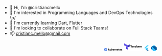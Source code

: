- 👋 Hi, I'm @cristiancmello
- 👀 I'm interested in Programming Languages and DevOps Technologies \o/
- 🌱 I'm currently learning Dart, Flutter
- 💞️ I'm looking to collaborate on Full Stack Teams!
- 📫 cristianc.mello@gmail.com

<div float="left" align="right">
    <img alt="kubernetes-icon" width="12%" src="./assets/img/kubernetes-logo.png">
    <img alt="terraform-icon" width="12%" src="./assets/img/terraform-logo.png">
    <img alt="flutter-icon" width="4%" src="./assets/img/flutter-logo.png">
    <img alt="dart-icon" width="4%" src="./assets/img/dart-logo.png">
</div>
